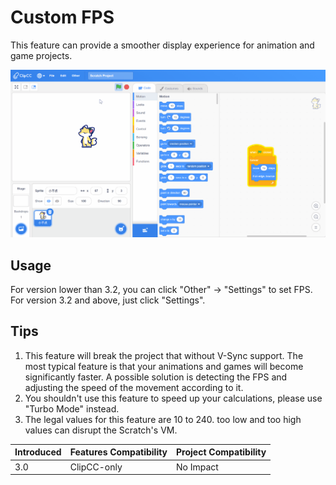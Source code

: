 # Custom FPS
This feature can provide a smoother display experience for animation and game projects.

![custom fps](./custom-fps.gif)

## Usage
For version lower than 3.2, you can click "Other" -> "Settings" to set FPS.
For version 3.2 and above, just click "Settings".

## Tips
1. This feature will break the project that without V-Sync support. The most typical feature is that your animations and games will become significantly faster. A possible solution is detecting the FPS and adjusting the speed of the movement according to it.
2. You shouldn't use this feature to speed up your calculations, please use "Turbo Mode" instead.
3. The legal values for this feature are 10 to 240. too low and too high values can disrupt the Scratch's VM.

| Introduced | Features Compatibility | Project Compatibility |
| ---- | ---- | ---- |
| 3.0 | ClipCC-only | No Impact |